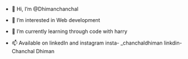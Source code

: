 - 👋 Hi, I’m @Dhimanchanchal
- 👀 I’m interested in Web development
- 🌱 I’m currently learning through code with harry
  
- 📫 Available on linkedIn and instagram
insta- _chanchaldhiman
linkdin-Chanchal Dhiman
  

<!---
Dhimanchanchal/Dhimanchanchal is a ✨ special ✨ repository because its `README.md` (this file) appears on your GitHub profile.
You can click the Preview link to take a look at your changes.
--->

